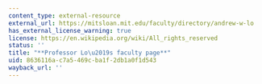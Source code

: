 ```yaml
---
content_type: external-resource
external_url: https://mitsloan.mit.edu/faculty/directory/andrew-w-lo
has_external_license_warning: true
license: https://en.wikipedia.org/wiki/All_rights_reserved
status: ''
title: "**Professor Lo\u2019s faculty page**"
uid: 8636116a-c7a5-469c-ba1f-2db1a0f1d543
wayback_url: ''
---
```

